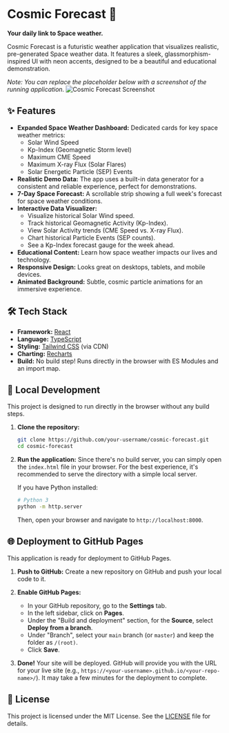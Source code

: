 # Cosmic Forecast 🌌

**Your daily link to Space weather.**

Cosmic Forecast is a futuristic weather application that visualizes realistic, pre-generated Space weather data. It features a sleek, glassmorphism-inspired UI with neon accents, designed to be a beautiful and educational demonstration.

*Note: You can replace the placeholder below with a screenshot of the running application.*
![Cosmic Forecast Screenshot](placeholder.png)

## ✨ Features

-   **Expanded Space Weather Dashboard:** Dedicated cards for key space weather metrics:
    -   Solar Wind Speed
    -   Kp-Index (Geomagnetic Storm level)
    -   Maximum CME Speed
    -   Maximum X-ray Flux (Solar Flares)
    -   Solar Energetic Particle (SEP) Events
-   **Realistic Demo Data:** The app uses a built-in data generator for a consistent and reliable experience, perfect for demonstrations.
-   **7-Day Space Forecast:** A scrollable strip showing a full week's forecast for space weather conditions.
-   **Interactive Data Visualizer:**
    -   Visualize historical Solar Wind speed.
    -   Track historical Geomagnetic Activity (Kp-Index).
    -   View Solar Activity trends (CME Speed vs. X-ray Flux).
    -   Chart historical Particle Events (SEP counts).
    -   See a Kp-Index forecast gauge for the week ahead.
-   **Educational Content:** Learn how space weather impacts our lives and technology.
-   **Responsive Design:** Looks great on desktops, tablets, and mobile devices.
-   **Animated Background:** Subtle, cosmic particle animations for an immersive experience.

## 🛠️ Tech Stack

-   **Framework:** [React](https://react.dev/)
-   **Language:** [TypeScript](https://www.typescriptlang.org/)
-   **Styling:** [Tailwind CSS](https://tailwindcss.com/) (via CDN)
-   **Charting:** [Recharts](https://recharts.org/)
-   **Build:** No build step! Runs directly in the browser with ES Modules and an import map.

## 🚀 Local Development

This project is designed to run directly in the browser without any build steps.

1.  **Clone the repository:**
    ```bash
    git clone https://github.com/your-username/cosmic-forecast.git
    cd cosmic-forecast
    ```

2.  **Run the application:**
    Since there's no build server, you can simply open the `index.html` file in your browser. For the best experience, it's recommended to serve the directory with a simple local server.

    If you have Python installed:
    ```bash
    # Python 3
    python -m http.server
    ```
    Then, open your browser and navigate to `http://localhost:8000`.

## 🌐 Deployment to GitHub Pages

This application is ready for deployment to GitHub Pages.

1.  **Push to GitHub:** Create a new repository on GitHub and push your local code to it.

2.  **Enable GitHub Pages:**
    -   In your GitHub repository, go to the **Settings** tab.
    -   In the left sidebar, click on **Pages**.
    -   Under the "Build and deployment" section, for the **Source**, select **Deploy from a branch**.
    -   Under "Branch", select your `main` branch (or `master`) and keep the folder as `/(root)`.
    -   Click **Save**.

3.  **Done!** Your site will be deployed. GitHub will provide you with the URL for your live site (e.g., `https://<your-username>.github.io/<your-repo-name>/`). It may take a few minutes for the deployment to complete.

## 📄 License

This project is licensed under the MIT License. See the [LICENSE](./LICENSE) file for details.